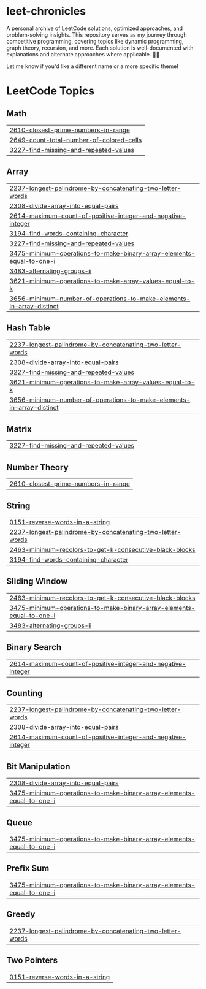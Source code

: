 # leet-chronicles

A personal archive of LeetCode solutions, optimized approaches, and problem-solving insights. This repository serves as my journey through competitive programming, covering topics like dynamic programming, graph theory, recursion, and more. Each solution is well-documented with explanations and alternate approaches where applicable. 🚀💡  

Let me know if you'd like a different name or a more specific theme!

<!---LeetCode Topics Start-->
# LeetCode Topics
## Math
|  |
| ------- |
| [2610-closest-prime-numbers-in-range](https://github.com/rishitaggarwal1/leet-chronicles/tree/master/2610-closest-prime-numbers-in-range) |
| [2649-count-total-number-of-colored-cells](https://github.com/rishitaggarwal1/leet-chronicles/tree/master/2649-count-total-number-of-colored-cells) |
| [3227-find-missing-and-repeated-values](https://github.com/rishitaggarwal1/leet-chronicles/tree/master/3227-find-missing-and-repeated-values) |
## Array
|  |
| ------- |
| [2237-longest-palindrome-by-concatenating-two-letter-words](https://github.com/rishitaggarwal1/leet-chronicles/tree/master/2237-longest-palindrome-by-concatenating-two-letter-words) |
| [2308-divide-array-into-equal-pairs](https://github.com/rishitaggarwal1/leet-chronicles/tree/master/2308-divide-array-into-equal-pairs) |
| [2614-maximum-count-of-positive-integer-and-negative-integer](https://github.com/rishitaggarwal1/leet-chronicles/tree/master/2614-maximum-count-of-positive-integer-and-negative-integer) |
| [3194-find-words-containing-character](https://github.com/rishitaggarwal1/leet-chronicles/tree/master/3194-find-words-containing-character) |
| [3227-find-missing-and-repeated-values](https://github.com/rishitaggarwal1/leet-chronicles/tree/master/3227-find-missing-and-repeated-values) |
| [3475-minimum-operations-to-make-binary-array-elements-equal-to-one-i](https://github.com/rishitaggarwal1/leet-chronicles/tree/master/3475-minimum-operations-to-make-binary-array-elements-equal-to-one-i) |
| [3483-alternating-groups-ii](https://github.com/rishitaggarwal1/leet-chronicles/tree/master/3483-alternating-groups-ii) |
| [3621-minimum-operations-to-make-array-values-equal-to-k](https://github.com/rishitaggarwal1/leet-chronicles/tree/master/3621-minimum-operations-to-make-array-values-equal-to-k) |
| [3656-minimum-number-of-operations-to-make-elements-in-array-distinct](https://github.com/rishitaggarwal1/leet-chronicles/tree/master/3656-minimum-number-of-operations-to-make-elements-in-array-distinct) |
## Hash Table
|  |
| ------- |
| [2237-longest-palindrome-by-concatenating-two-letter-words](https://github.com/rishitaggarwal1/leet-chronicles/tree/master/2237-longest-palindrome-by-concatenating-two-letter-words) |
| [2308-divide-array-into-equal-pairs](https://github.com/rishitaggarwal1/leet-chronicles/tree/master/2308-divide-array-into-equal-pairs) |
| [3227-find-missing-and-repeated-values](https://github.com/rishitaggarwal1/leet-chronicles/tree/master/3227-find-missing-and-repeated-values) |
| [3621-minimum-operations-to-make-array-values-equal-to-k](https://github.com/rishitaggarwal1/leet-chronicles/tree/master/3621-minimum-operations-to-make-array-values-equal-to-k) |
| [3656-minimum-number-of-operations-to-make-elements-in-array-distinct](https://github.com/rishitaggarwal1/leet-chronicles/tree/master/3656-minimum-number-of-operations-to-make-elements-in-array-distinct) |
## Matrix
|  |
| ------- |
| [3227-find-missing-and-repeated-values](https://github.com/rishitaggarwal1/leet-chronicles/tree/master/3227-find-missing-and-repeated-values) |
## Number Theory
|  |
| ------- |
| [2610-closest-prime-numbers-in-range](https://github.com/rishitaggarwal1/leet-chronicles/tree/master/2610-closest-prime-numbers-in-range) |
## String
|  |
| ------- |
| [0151-reverse-words-in-a-string](https://github.com/rishitaggarwal1/leet-chronicles/tree/master/0151-reverse-words-in-a-string) |
| [2237-longest-palindrome-by-concatenating-two-letter-words](https://github.com/rishitaggarwal1/leet-chronicles/tree/master/2237-longest-palindrome-by-concatenating-two-letter-words) |
| [2463-minimum-recolors-to-get-k-consecutive-black-blocks](https://github.com/rishitaggarwal1/leet-chronicles/tree/master/2463-minimum-recolors-to-get-k-consecutive-black-blocks) |
| [3194-find-words-containing-character](https://github.com/rishitaggarwal1/leet-chronicles/tree/master/3194-find-words-containing-character) |
## Sliding Window
|  |
| ------- |
| [2463-minimum-recolors-to-get-k-consecutive-black-blocks](https://github.com/rishitaggarwal1/leet-chronicles/tree/master/2463-minimum-recolors-to-get-k-consecutive-black-blocks) |
| [3475-minimum-operations-to-make-binary-array-elements-equal-to-one-i](https://github.com/rishitaggarwal1/leet-chronicles/tree/master/3475-minimum-operations-to-make-binary-array-elements-equal-to-one-i) |
| [3483-alternating-groups-ii](https://github.com/rishitaggarwal1/leet-chronicles/tree/master/3483-alternating-groups-ii) |
## Binary Search
|  |
| ------- |
| [2614-maximum-count-of-positive-integer-and-negative-integer](https://github.com/rishitaggarwal1/leet-chronicles/tree/master/2614-maximum-count-of-positive-integer-and-negative-integer) |
## Counting
|  |
| ------- |
| [2237-longest-palindrome-by-concatenating-two-letter-words](https://github.com/rishitaggarwal1/leet-chronicles/tree/master/2237-longest-palindrome-by-concatenating-two-letter-words) |
| [2308-divide-array-into-equal-pairs](https://github.com/rishitaggarwal1/leet-chronicles/tree/master/2308-divide-array-into-equal-pairs) |
| [2614-maximum-count-of-positive-integer-and-negative-integer](https://github.com/rishitaggarwal1/leet-chronicles/tree/master/2614-maximum-count-of-positive-integer-and-negative-integer) |
## Bit Manipulation
|  |
| ------- |
| [2308-divide-array-into-equal-pairs](https://github.com/rishitaggarwal1/leet-chronicles/tree/master/2308-divide-array-into-equal-pairs) |
| [3475-minimum-operations-to-make-binary-array-elements-equal-to-one-i](https://github.com/rishitaggarwal1/leet-chronicles/tree/master/3475-minimum-operations-to-make-binary-array-elements-equal-to-one-i) |
## Queue
|  |
| ------- |
| [3475-minimum-operations-to-make-binary-array-elements-equal-to-one-i](https://github.com/rishitaggarwal1/leet-chronicles/tree/master/3475-minimum-operations-to-make-binary-array-elements-equal-to-one-i) |
## Prefix Sum
|  |
| ------- |
| [3475-minimum-operations-to-make-binary-array-elements-equal-to-one-i](https://github.com/rishitaggarwal1/leet-chronicles/tree/master/3475-minimum-operations-to-make-binary-array-elements-equal-to-one-i) |
## Greedy
|  |
| ------- |
| [2237-longest-palindrome-by-concatenating-two-letter-words](https://github.com/rishitaggarwal1/leet-chronicles/tree/master/2237-longest-palindrome-by-concatenating-two-letter-words) |
## Two Pointers
|  |
| ------- |
| [0151-reverse-words-in-a-string](https://github.com/rishitaggarwal1/leet-chronicles/tree/master/0151-reverse-words-in-a-string) |
<!---LeetCode Topics End-->
